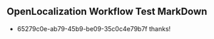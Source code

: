 ## OpenLocalization Workflow Test MarkDown
* 65279c0e-ab79-45b9-be09-35c0c4e79b7f thanks!

<!--HONumber=Jan17_HO1-->


